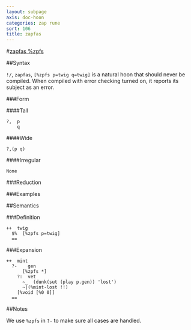 ```yaml
---
layout: subpage
axis: doc-hoon
categories: zap rune
sort: 106
title: zapfas
---
```




#[zapfas %zpfs](#zpfs)

##Syntax

`!/`, `zapfas`, `[%zpfs p=twig q=twig]` is a natural hoon that should
never be compiled.  When compiled with error checking turned on,
it reports its subject as an error.

###Form

####Tall

    ?,  p
        q

####Wide

    ?,(p q)

####Irregular

    None

###Reduction

###Examples

##Semantics

###Definition

    ++  twig  
      $%  [%zpfs p=twig]
      ==

###Expansion

    ++  mint
      ?-    gen
          [%zpfs *]  
        ?:  vet
          ~_  (dunk(sut (play p.gen)) 'lost')
          ~|(%mint-lost !!)
        [%void [%0 0]]
      ==


##Notes

We use `%zpfs` in `?-` to make sure all cases are handled.